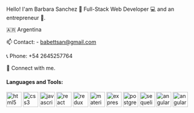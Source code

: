
Hello! I'am Barbara Sanchez 👋
Full-Stack Web Developer 💻 and an entrepreneur 🚀.

🇦🇷 Argentina

📫 Contact: - babettsan@gmail.com

📞 Phone: +54 2645257764

🤝   Connect with me.


<h4>Languages and Tools:</h4>
<p >
  <img src="https://api.iconify.design/vscode-icons:file-type-html.svg" alt="html5" height="40" width="40"/>
  <img src="https://api.iconify.design/vscode-icons:file-type-css.svg" alt="css3" height="40" width="40"/>
  <img src="https://api.iconify.design/logos:javascript.svg" alt="javascript" height="40" width="40"/>
  <img src="https://api.iconify.design/logos:react.svg" alt="react" height="40" width="40"/>
  <img src="https://api.iconify.design/logos:redux.svg" alt="redux" height="40" width="40"/>  
  <img src="https://api.iconify.design/logos:material-ui.svg" alt="material-ui" height="40" width="40"/>  
  <img src="https://api.iconify.design/simple-icons:express.svg" alt="express" height="40" width="40"/>  
  <img src="https://api.iconify.design/logos:postgresql.svg" alt="postgreSQL" height="40" width="40"/> 
  <img src="https://api.iconify.design/logos:sequelize.svg" alt="sequelize" height="40" width="40"/>
  <img src="https://api.iconify.design/logos:angular-icon.svg" alt="angular" height="40" width="40"/>
  <img src="https://api.iconify.design/logos:firebase.svg" alt="angular" height="40" width="40"/> 
 
<p>


 
